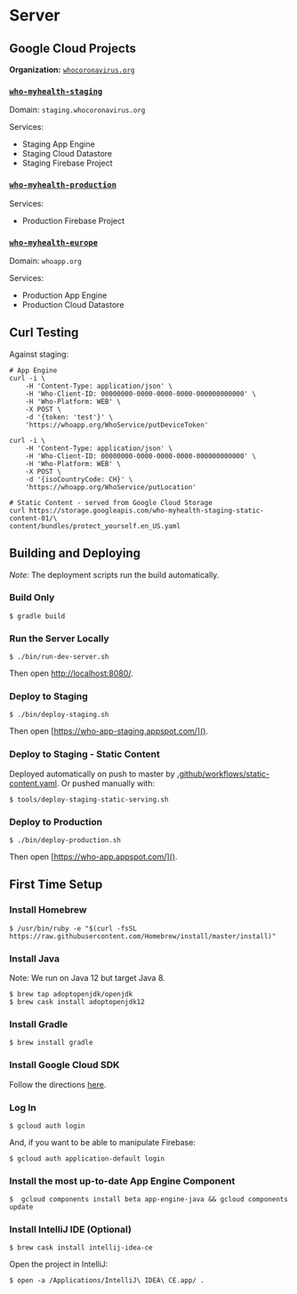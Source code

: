 # Server

## Google Cloud Projects

**Organization:** [`whocoronavirus.org`](https://console.cloud.google.com/iam-admin/settings?organizationId=532343229286)

### [`who-myhealth-staging`](https://console.cloud.google.com/home/dashboard?project=who-myhealth-staging)

Domain: `staging.whocoronavirus.org`

Services:

- Staging App Engine
- Staging Cloud Datastore
- Staging Firebase Project

### [`who-myhealth-production`](https://console.cloud.google.com/home/dashboard?project=who-myhealth-production)

Services:

- Production Firebase Project

### [`who-myhealth-europe`](https://console.cloud.google.com/home/dashboard?project=who-myhealth-europe)

Domain: `whoapp.org`

Services:

- Production App Engine
- Production Cloud Datastore

## Curl Testing

Against staging:

```
# App Engine
curl -i \
	-H 'Content-Type: application/json' \
	-H 'Who-Client-ID: 00000000-0000-0000-0000-000000000000' \
	-H 'Who-Platform: WEB' \
	-X POST \
	-d '{token: 'test'}' \
	'https://whoapp.org/WhoService/putDeviceToken'

curl -i \
	-H 'Content-Type: application/json' \
	-H 'Who-Client-ID: 00000000-0000-0000-0000-000000000000' \
	-H 'Who-Platform: WEB' \
	-X POST \
	-d '{isoCountryCode: CH}' \
	'https://whoapp.org/WhoService/putLocation'

# Static Content - served from Google Cloud Storage
curl https://storage.googleapis.com/who-myhealth-staging-static-content-01/\
content/bundles/protect_yourself.en_US.yaml
```

## Building and Deploying

_Note:_ The deployment scripts run the build automatically.

### Build Only

    $ gradle build

### Run the Server Locally

    $ ./bin/run-dev-server.sh

Then open [http://localhost:8080/]().

### Deploy to Staging

    $ ./bin/deploy-staging.sh

Then open [https://who-app-staging.appspot.com/]().

### Deploy to Staging - Static Content

Deployed automatically on push to master by [.github/workflows/static-content.yaml](.github/workflows/static-content.yaml). Or pushed manually with:

    $ tools/deploy-staging-static-serving.sh

### Deploy to Production

    $ ./bin/deploy-production.sh

Then open [https://who-app.appspot.com/]().

## First Time Setup

### Install Homebrew

    $ /usr/bin/ruby -e "$(curl -fsSL https://raw.githubusercontent.com/Homebrew/install/master/install)"

### Install Java

Note: We run on Java 12 but target Java 8.

    $ brew tap adoptopenjdk/openjdk
    $ brew cask install adoptopenjdk12

### Install Gradle

    $ brew install gradle

### Install Google Cloud SDK

Follow the directions [here](https://cloud.google.com/sdk/docs/install?hl=en_US).

### Log In

    $ gcloud auth login

And, if you want to be able to manipulate Firebase:

    $ gcloud auth application-default login

### Install the most up-to-date App Engine Component

    $  gcloud components install beta app-engine-java && gcloud components update

### Install IntelliJ IDE (Optional)

    $ brew cask install intellij-idea-ce

Open the project in IntelliJ:

    $ open -a /Applications/IntelliJ\ IDEA\ CE.app/ .
